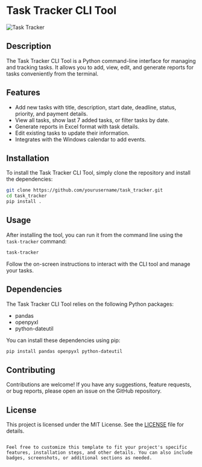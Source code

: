 # Task Tracker CLI Tool

![Task Tracker](.task_tracker/1.PNG)

## Description

The Task Tracker CLI Tool is a Python command-line interface for managing and tracking tasks. It allows you to add, view, edit, and generate reports for tasks conveniently from the terminal.

## Features

- Add new tasks with title, description, start date, deadline, status, priority, and payment details.
- View all tasks, show last 7 added tasks, or filter tasks by date.
- Generate reports in Excel format with task details.
- Edit existing tasks to update their information.
- Integrates with the Windows calendar to add events.

## Installation

To install the Task Tracker CLI Tool, simply clone the repository and install the dependencies:

```bash
git clone https://github.com/yourusername/task_tracker.git
cd task_tracker
pip install .
```

## Usage

After installing the tool, you can run it from the command line using the `task-tracker` command:

```bash
task-tracker
```

Follow the on-screen instructions to interact with the CLI tool and manage your tasks.

## Dependencies

The Task Tracker CLI Tool relies on the following Python packages:

- pandas
- openpyxl
- python-dateutil

You can install these dependencies using pip:

```bash
pip install pandas openpyxl python-dateutil
```

## Contributing

Contributions are welcome! If you have any suggestions, feature requests, or bug reports, please open an issue on the GitHub repository.

## License

This project is licensed under the MIT License. See the [LICENSE](LICENSE) file for details.
```

Feel free to customize this template to fit your project's specific features, installation steps, and other details. You can also include badges, screenshots, or additional sections as needed.